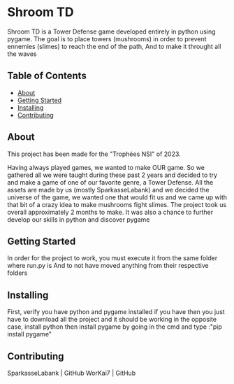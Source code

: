 # Shroom TD

Shroom TD is a Tower Defense game developed entirely in python using pygame.
The goal is to place towers (mushrooms) in order to prevent ennemies (slimes) to reach the end of the path,
And to make it throught all the waves


## Table of Contents

- [About](#about)
- [Getting Started](#getting_started)
- [Installing](#installing)
- [Contributing](#contributing)

## About
This project has been made for the "Trophées NSI" of 2023.

Having always played games, we wanted to make OUR game. So we gathered all we were taught during these past 2 years and decided to try and make a game of one of our favorite genre, a Tower Defense.
All the assets are made by us (mostly SparkasseLabank) and we decided the universe of the game, we wanted one that would fit us and we came up with that bit of a crazy idea to make mushrooms fight slimes.
The project took us overall approximately 2 months to make.
It was also a chance to further develop our skills in python and discover pygame

## Getting Started
In order for the project to work, you must execute it from the same folder where run.py is
And to not have moved anything from their respective folders

## Installing
First, verify you have python and pygame installed
if you have then you just have to download all the project and it should be working
in the opposite case, install python
then install pygame by going in the cmd and type :"pip install pygame"

## Contributing
SparkasseLabank | GitHub
WorKai7 | GitHub
